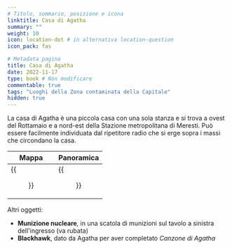 ```yaml
---
# Titolo, sommario, posizione e icona
linktitle: Casa di Agatha
summary: ""
weight: 10
icon: location-dot # in alternativa location-question
icon_pack: fas

# Metadata pagina
title: Casa di Agatha
date: 2022-11-17
type: book # Non modificare
commentable: true
tags: "Luoghi della Zona contaminata della Capitale"
hidden: true
---
```




La casa di Agatha è una piccola casa con una sola stanza e si trova a ovest del Rottamaio e a nord-est della Stazione metropolitana di Meresti. Può essere facilmente individuata dal ripetitore radio che si erge sopra i massi che circondano la casa. 

| Mappa                                     | Panoramica                             |
| ----------------------------------------- | -------------------------------------- |
| {{<figure src="Agathas_House_loc.webp">}} | {{<figure src="Agatha's_house.webp">}} |


Altri oggetti:
- **Munizione nucleare**, in una scatola di munizioni sul tavolo a sinistra dell'ingresso (va rubata)
- **Blackhawk**, dato da Agatha per aver completato *Canzone di Agatha* 

